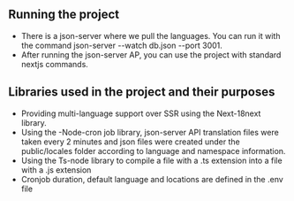 ## Running the project

- There is a json-server where we pull the languages. You can run it with the command json-server --watch db.json --port 3001.
- After running the json-server AP, you can use the project with standard nextjs commands.

## Libraries used in the project and their purposes

- Providing multi-language support over SSR using the Next-18next library.
- Using the -Node-cron job library, json-server API translation files were taken every 2 minutes and json files were created under the public/locales folder according to language and namespace information.
- Using the Ts-node library to compile a file with a .ts extension into a file with a .js extension
- Cronjob duration, default language and locations are defined in the .env file
